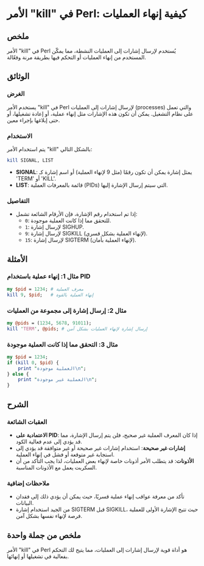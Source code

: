 <!--
Meta Description: # الأمر "kill" في Perl: كيفية إنهاء العمليات ## ملخص الأمر "kill" في Perl يُستخدم لإرسال إشارات إلى العمليات النشطة، مما يمكّن المستخدم من إنهاء العمل...
Meta Keywords: العملية, kill, perl, العمليات, إشارة
-->

# الأمر "kill" في Perl: كيفية إنهاء العمليات

## ملخص
الأمر "kill" في Perl يُستخدم لإرسال إشارات إلى العمليات النشطة، مما يمكّن المستخدم من إنهاء العمليات أو التحكم فيها بطريقة مرنة وفعّالة.

## الوثائق
### الغرض
يستخدم الأمر "kill" في Perl لإرسال إشارات إلى العمليات (processes) والتي تعمل على نظام التشغيل. يمكن أن تكون هذه الإشارات مثل إنهاء عملية، أو إعادة تشغيلها، أو حتى إبلاغها بإجراء معين.

### الاستخدام
يتم استخدام الأمر "kill" بالشكل التالي:
```perl
kill SIGNAL, LIST
```
- **SIGNAL**: يمثل إشارة يمكن أن تكون رقمًا (مثل 9 لإنهاء العملية) أو اسم إشارة كـ 'TERM' أو 'KILL'.
- **LIST**: قائمة بالمعرفات العملية (PIDs) التي سيتم إرسال الإشارة إليها.

### التفاصيل
- إذا تم استخدام رقم الإشارة، فإن الأرقام الشائعة تشمل:
  - `0`: للتحقق مما إذا كانت العملية موجودة.
  - `1`: لإرسال إشارة SIGHUP.
  - `9`: لإرسال إشارة SIGKILL (لإنهاء العملية بشكل قسري).
  - `15`: لإرسال إشارة SIGTERM (لإنهاء العملية بأمان).

## الأمثلة
### مثال 1: إنهاء عملية باستخدام PID
```perl
my $pid = 1234; # معرف العملية
kill 9, $pid;   # إنهاء العملية بالقوة
```

### مثال 2: إرسال إشارة إلى مجموعة من العمليات
```perl
my @pids = (1234, 5678, 91011);
kill 'TERM', @pids; # إرسال إشارة لإنهاء العمليات بشكل آمن
```

### مثال 3: التحقق مما إذا كانت العملية موجودة
```perl
my $pid = 1234;
if (kill 0, $pid) {
    print "العملية موجودة\n";
} else {
    print "العملية غير موجودة\n";
}
```

## الشرح
### العقبات الشائعة
- **الاعتمادية على PID**: إذا كان المعرف العملية غير صحيح، فلن يتم إرسال الإشارة، مما قد يؤدي إلى عدم فعالية الكود.
- **إشارات غير صحيحة**: استخدام إشارات غير صحيحة أو غير متوافقة قد يؤدي إلى استجابة غير متوقعة أو فشل في إنهاء العملية.
- **الأذونات**: قد يتطلب الأمر أذونات خاصة لإنهاء بعض العمليات، لذا يجب التأكد من أن السكربت يعمل مع الأذونات المناسبة.

### ملاحظات إضافية
- تأكد من معرفة عواقب إنهاء عملية قسريًا، حيث يمكن أن يؤدي ذلك إلى فقدان البيانات.
- من الجيد استخدام إشارة SIGTERM قبل SIGKILL، حيث تتيح الإشارة الأولى للعملية فرصة لإنهاء نفسها بشكل آمن.

## ملخص من جملة واحدة
الأمر "kill" في Perl هو أداة قوية لإرسال إشارات إلى العمليات، مما يتيح لك التحكم بفعالية في تشغيلها أو إنهائها.